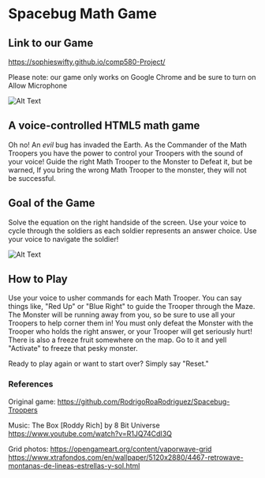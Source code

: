 # Spacebug Math Game


## Link to our Game
https://sophieswifty.github.io/comp580-Project/

Please note: our game only works on Google Chrome and be sure to turn on Allow Microphone

![Alt Text](https://user-images.githubusercontent.com/33109710/80932530-dca61b00-8d8d-11ea-9a8b-bbbc75e23cdf.png)



## A voice-controlled HTML5 math game
Oh no! An *evil* bug has invaded the Earth. As the Commander of the Math Troopers you have the power to control your Troopers with the sound of your voice! Guide the right Math Trooper to the Monster to Defeat it, but be warned, If you bring the wrong Math Trooper to the monster, they will not be successful. 

## Goal of the Game
Solve the equation on the right handside of the screen. Use your voice to cycle through the soldiers as each soldier represents an answer choice. Use your voice to navigate the soldier!

![Alt Text](https://user-images.githubusercontent.com/33109710/80932239-a74cfd80-8d8c-11ea-81c2-4aa5898fd37a.png)


## How to Play
Use your voice to usher commands for each Math Trooper. You can say things like, "Red Up" or "Blue Right" to guide the Trooper through the Maze. The Monster will be running away from you, so be sure to use all your Troopers to help corner them in! You must only defeat the Monster with the Trooper who holds the right answer, or your Trooper will get seriously hurt! There is also a freeze fruit somewhere on the map. Go to it and yell "Activate" to freeze that pesky monster. 

Ready to play again or want to start over? Simply say "Reset."



### References
Original game: https://github.com/RodrigoRoaRodriguez/Spacebug-Troopers

Music: The Box [Roddy Rich] by 8 Bit Universe
https://www.youtube.com/watch?v=R1JQ74CdI3Q

Grid photos: https://opengameart.org/content/vaporwave-grid
https://www.xtrafondos.com/en/wallpaper/5120x2880/4467-retrowave-montanas-de-lineas-estrellas-y-sol.html

